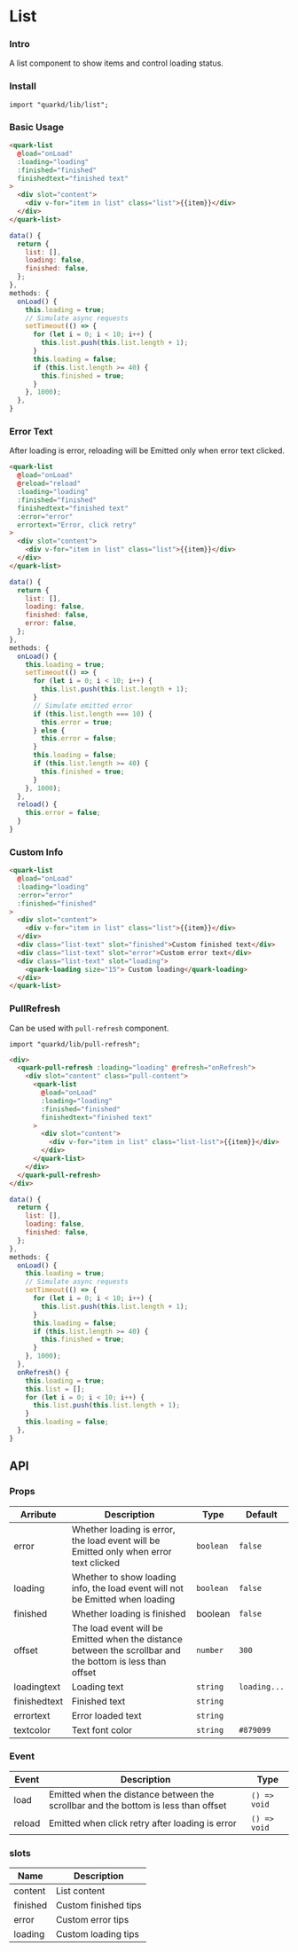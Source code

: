 # List

### Intro

A list component to show items and control loading status.

### Install

```tsx
import "quarkd/lib/list";
```

### Basic Usage

```html
<quark-list
  @load="onLoad"
  :loading="loading"
  :finished="finished"
  finishedtext="finished text"
>
  <div slot="content">
    <div v-for="item in list" class="list">{{item}}</div>
  </div>
</quark-list>
```

```javascript
data() {
  return {
    list: [],
    loading: false,
    finished: false,
  };
},
methods: {
  onLoad() {
    this.loading = true;
    // Simulate async requests
    setTimeout(() => {
      for (let i = 0; i < 10; i++) {
        this.list.push(this.list.length + 1);
      }
      this.loading = false;
      if (this.list.length >= 40) {
        this.finished = true;
      }
    }, 1000);
  },
}
```

### Error Text

After loading is error, reloading will be Emitted only when error text clicked.

```html
<quark-list
  @load="onLoad"
  @reload="reload"
  :loading="loading"
  :finished="finished"
  finishedtext="finished text"
  :error="error"
  errortext="Error, click retry"
>
  <div slot="content">
    <div v-for="item in list" class="list">{{item}}</div>
  </div>
</quark-list>
```

```javascript
data() {
  return {
    list: [],
    loading: false,
    finished: false,
    error: false,
  };
},
methods: {
  onLoad() {
    this.loading = true;
    setTimeout(() => {
      for (let i = 0; i < 10; i++) {
        this.list.push(this.list.length + 1);
      }
      // Simulate emitted error
      if (this.list.length === 10) {
        this.error = true;
      } else {
        this.error = false;
      }
      this.loading = false;
      if (this.list.length >= 40) {
        this.finished = true;
      }
    }, 1000);
  },
  reload() {
    this.error = false;
  }
}
```

### Custom Info

```html
<quark-list
  @load="onLoad"
  :loading="loading"
  :error="error"
  :finished="finished"
>
  <div slot="content">
    <div v-for="item in list" class="list">{{item}}</div>
  </div>
  <div class="list-text" slot="finished">Custom finished text</div>
  <div class="list-text" slot="error">Custom error text</div>
  <div class="list-text" slot="loading">
    <quark-loading size="15"> Custom loading</quark-loading>
  </div>
</quark-list>
```

### PullRefresh

Can be used with `pull-refresh` component.

```tsx
import "quarkd/lib/pull-refresh";
```

```html
<div>
  <quark-pull-refresh :loading="loading" @refresh="onRefresh">
    <div slot="content" class="pull-content">
      <quark-list
        @load="onLoad"
        :loading="loading"
        :finished="finished"
        finishedtext="finished text"
      >
        <div slot="content">
          <div v-for="item in list" class="list-list">{{item}}</div>
        </div>
      </quark-list>
    </div>
  </quark-pull-refresh>
</div>
```

```javascript
data() {
  return {
    list: [],
    loading: false,
    finished: false,
  };
},
methods: {
  onLoad() {
    this.loading = true;
    // Simulate async requests
    setTimeout(() => {
      for (let i = 0; i < 10; i++) {
        this.list.push(this.list.length + 1);
      }
      this.loading = false;
      if (this.list.length >= 40) {
        this.finished = true;
      }
    }, 1000);
  },
  onRefresh() {
    this.loading = true;
    this.list = [];
    for (let i = 0; i < 10; i++) {
      this.list.push(this.list.length + 1);
    }
    this.loading = false;
  },
}
```

## API

### Props

| Arribute     | Description                                                                                               | Type      | Default      |
| ------------ | --------------------------------------------------------------------------------------------------------- | --------- | ------------ |
| error        | Whether loading is error, the load event will be Emitted only when error text clicked                     | `boolean` | `false`      |
| loading      | Whether to show loading info, the load event will not be Emitted when loading                             | `boolean` | `false`      |
| finished     | Whether loading is finished                                                                               | boolean   | `false`      |
| offset       | The load event will be Emitted when the distance between the scrollbar and the bottom is less than offset | `number`  | `300`        |
| loadingtext  | Loading text                                                                                              | `string`  | `loading...` |
| finishedtext | Finished text                                                                                             | `string`  |              |
| errortext    | Error loaded text                                                                                         | `string`  |              |
| textcolor    | Text font color                                                                                           | `string`  | `#879099`    |

### Event

| Event  | Description                                                                        | Type         |
| ------ | ---------------------------------------------------------------------------------- | ------------ |
| load   | Emitted when the distance between the scrollbar and the bottom is less than offset | `() => void` |
| reload | Emitted when click retry after loading is error                                    | `() => void` |

### slots

| Name     | Description          |
| -------- | -------------------- |
| content  | List content         |
| finished | Custom finished tips |
| error    | Custom error tips    |
| loading  | Custom loading tips  |
